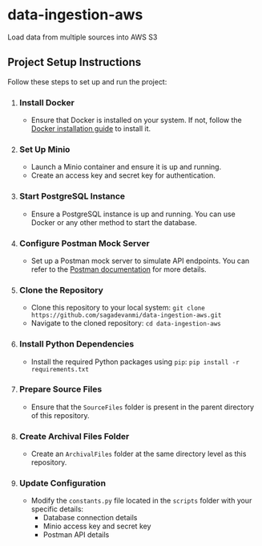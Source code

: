 # data-ingestion-aws
Load data from multiple sources into AWS S3

## Project Setup Instructions

Follow these steps to set up and run the project:

1. ### Install Docker
   - Ensure that Docker is installed on your system. If not, follow the [Docker installation guide](https://docs.docker.com/get-docker/) to install it.

2. ### Set Up Minio
   - Launch a Minio container and ensure it is up and running.
   - Create an access key and secret key for authentication.

3. ### Start PostgreSQL Instance
   - Ensure a PostgreSQL instance is up and running. You can use Docker or any other method to start the database.

4. ### Configure Postman Mock Server
   - Set up a Postman mock server to simulate API endpoints. You can refer to the [Postman documentation](https://learning.postman.com/docs/designing-and-developing-your-api/mocking-data/setting-up-mock/) for more details.

5. ### Clone the Repository
   - Clone this repository to your local system:
     `git clone https://github.com/sagadevanmi/data-ingestion-aws.git`
   - Navigate to the cloned repository:
     `cd data-ingestion-aws`

6. ### Install Python Dependencies
   - Install the required Python packages using `pip`:
     `pip install -r requirements.txt`

7. ### Prepare Source Files
   - Ensure that the `SourceFiles` folder is present in the parent directory of this repository.

8. ### Create Archival Files Folder
   - Create an `ArchivalFiles` folder at the same directory level as this repository.

9. ### Update Configuration
   - Modify the `constants.py` file located in the `scripts` folder with your specific details:
     - Database connection details
     - Minio access key and secret key
     - Postman API details

